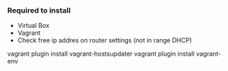 ### Required to install

- Virtual Box
- Vagrant
- Check free ip addres on router settings (not in range DHCP)

vagrant plugin install vagrant-hostsupdater
vagrant plugin install vagrant-env
